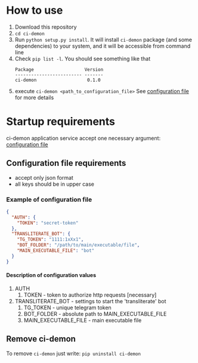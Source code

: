 # How to use

1. Download this repository
2. `cd ci-demon`
3. Run `python setup.py install`. It will install `ci-demon` package (and some dependencies) to your system, and it will
   be accessible from command line
4. Check `pip list -l`.
   You should see something like that
   ```text
   Package                   Version
   ------------------------- -------
   ci-demon                   0.1.0
   ```
5. execute `ci-demon <path_to_configuration_file>` See [configuration file](#configuration-file-requirements) for more
   details

# Startup requirements

ci-demon application service accept one necessary argument: [configuration file](#configuration-file-requirements)

## Configuration file requirements

- accept only json format
- all keys should be in upper case

### Example of configuration file

```json
{
  "AUTH": {
    "TOKEN": "secret-token"
  },
  "TRANSLITERATE_BOT": {
    "TG_TOKEN": "1111:1xXx1",
    "BOT_FOLDER": "/path/to/main/executable/file",
    "MAIN_EXECUTABLE_FILE": "bot"
  }
}

```

#### Description of configuration values

1. AUTH
    1. TOKEN - token to authorize http requests [necessary]
2. TRANSLITERATE_BOT - settings to start the 'transliterate' bot
    1. TG_TOKEN - unique telegram token
    2. BOT_FOLDER - absolute path to MAIN_EXECUTABLE_FILE
    3. MAIN_EXECUTABLE_FILE - main executable file

## Remove ci-demon

To remove `ci-demon` just write: `pip uninstall ci-demon`
